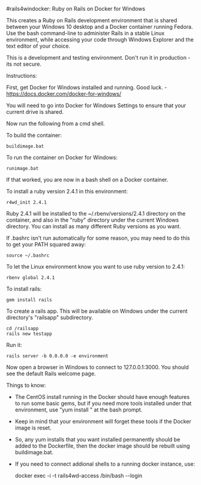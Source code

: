 #rails4windocker: Ruby on Rails on Docker for Windows

This creates a Ruby on Rails development environment that is shared between your Windows 10 desktop and a Docker container running Fedora. Use the bash command-line to administer Rails in a stable Linux environment, while accessing your code through Windows Explorer and the text editor of your choice.

This is a development and testing environment. Don't run it in production - its not secure.


Instructions:

First, get Docker for Windows installed and running. Good luck. - https://docs.docker.com/docker-for-windows/

You will need to go into Docker for Windows Settings to ensure that your current drive is shared.

Now run the following from a cmd shell.

  To build the container:

    buildimage.bat

  To run the container on Docker for Windows:

    runimage.bat

  If that worked, you are now in a bash shell on a Docker container.

  To install a ruby version 2.4.1 in this environment:

    r4wd_init 2.4.1

  Ruby 2.4.1 will be installed to the ~/.rbenv/versions/2.4.1 directory on the container, and also in the "ruby" directory under the current Windows directory. You can install as many different Ruby versions as you want.

  If .bashrc isn't run automatically for some reason, you may need to do this to get your PATH squared away:

    source ~/.bashrc

  To let the Linux environment know you want to use ruby version to 2.4.1:

    rbenv global 2.4.1

  To install rails:

    gem install rails

  To create a rails app. This will be available on Windows under the current directory's "railsapp" subdirectory.

    cd /railsapp
    rails new testapp

  Run it:

    rails server -b 0.0.0.0 -e environment

  Now open a browser in Windows to connect to 127.0.0.1:3000. You should see the default Rails welcome page.

Things to know:

* The CentOS install running in the Docker should have enough features to run some basic gems, but if you need more tools installed under that environment, use "yum install <tool>" at the bash prompt.
* Keep in mind that your environment will forget these tools if the Docker image is reset.
* So, any yum installs that you want installed permanently should be added to the Dockerfile, then the docker image should be rebuilt using buildimage.bat.
* If you need to connect addional shells to a running docker instance, use:

    docker exec -i -t rails4wd-access /bin/bash --login
